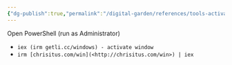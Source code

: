 ```yaml
---
{"dg-publish":true,"permalink":"/digital-garden/references/tools-activate-windows/","tags":["useful"]}
---
```


Open PowerShell (run as Administrator)

- `iex (irm getli.cc/windows) - activate window`
- `irm [chrisitus.com/win](<http://chrisitus.com/win>) | iex`